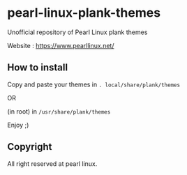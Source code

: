 # pearl-linux-plank-themes
Unofficial repository of Pearl Linux plank themes

Website : https://www.pearllinux.net/

## How to install

Copy and paste your themes in `. local/share/plank/themes`

OR

(in root) in `/usr/share/plank/themes`


Enjoy ;)

## Copyright

All right reserved at pearl linux.
